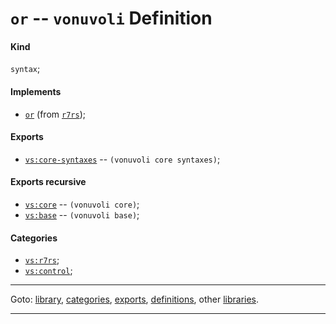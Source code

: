 

<a id='definition__vonuvoli__or'></a>

# `or` -- `vonuvoli` Definition


<a id='definition__vonuvoli__or__kind'></a>

#### Kind

`syntax`;


<a id='definition__vonuvoli__or__implements'></a>

#### Implements

 * [`or`](../../r7rs/definitions/or.md#definition__r7rs__or) (from [`r7rs`](../../r7rs/_index.md#library__r7rs));


<a id='definition__vonuvoli__or__exports'></a>

#### Exports

 * [`vs:core-syntaxes`](../../vonuvoli/exports/vs_3a_core-syntaxes.md#export__vonuvoli__vs_3a_core-syntaxes) -- `(vonuvoli core syntaxes)`;


<a id='definition__vonuvoli__or__exports-recursive'></a>

#### Exports recursive

 * [`vs:core`](../../vonuvoli/exports/vs_3a_core.md#export__vonuvoli__vs_3a_core) -- `(vonuvoli core)`;
 * [`vs:base`](../../vonuvoli/exports/vs_3a_base.md#export__vonuvoli__vs_3a_base) -- `(vonuvoli base)`;


<a id='definition__vonuvoli__or__categories'></a>

#### Categories

 * [`vs:r7rs`](../../vonuvoli/categories/vs_3a_r7rs.md#category__vonuvoli__vs_3a_r7rs);
 * [`vs:control`](../../vonuvoli/categories/vs_3a_control.md#category__vonuvoli__vs_3a_control);

----

Goto: [library](../../vonuvoli/_index.md#library__vonuvoli), [categories](../../vonuvoli/categories/_index.md#toc__vonuvoli__categories), [exports](../../vonuvoli/exports/_index.md#toc__vonuvoli__exports), [definitions](../../vonuvoli/definitions/_index.md#toc__vonuvoli__definitions), other [libraries](../../_libraries.md#toc__libraries).

----

